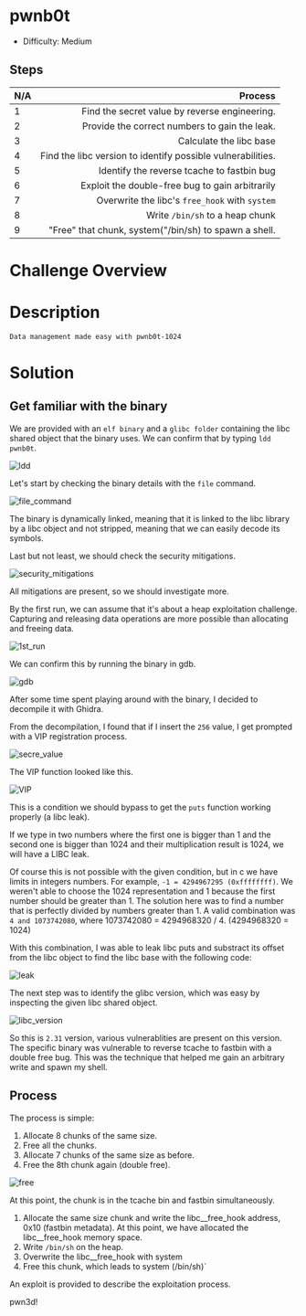 # pwnb0t


- Difficulty: Medium


## Steps
| N/A | Process
|-----------|-------:|
| 1 | Find the secret value by reverse engineering.|
| 2 | Provide the correct numbers to gain the leak.
| 3 | Calculate the libc base
| 4 |Find the libc version to identify possible vulnerabilities.|
| 5 | Identify the reverse tcache to fastbin bug
| 6 | Exploit the double-free bug to gain arbitrarily
| 7 | Overwrite the libc's `free_hook` with `system` |
| 8 | Write `/bin/sh` to a heap chunk |
| 9 |"Free" that chunk, system("/bin/sh) to spawn a shell. |


# Challenge Overview


# Description


```
Data management made easy with pwnb0t-1024
```


# Solution


## Get familiar with the binary


We are provided with an `elf binary` and a `glibc folder` containing the libc shared object that the binary uses. We can confirm that by typing `ldd pwnb0t`.


![ldd](images/ldd.png)


Let's start by checking the binary details with the `file` command.


![file_command](images/file.png)


The binary is dynamically linked, meaning that it is linked to the libc library by a libc object and not stripped, meaning that we can easily decode its symbols.


Last but not least, we should check the security mitigations.


![security_mitigations](images/checksec.png)


All mitigations are present, so we should investigate more.


By the first run, we can assume that it's about a heap exploitation challenge. Capturing and releasing data operations are more possible than allocating and freeing data.


![1st_run](images/binary.png)


We can confirm this by running the binary in gdb.


![gdb](images/heap.png)


After some time spent playing around with the binary, I decided to decompile it with Ghidra.


From the decompilation, I found that if I insert the `256` value, I get prompted with a VIP registration process.


![secre_value](images/secret_value.png)


The VIP function looked like this.


![VIP](images/VIP.png)


This is a condition we should bypass to get the `puts` function working properly (a libc leak).


If we type in two numbers where the first one is bigger than 1 and the second one is bigger than 1024 and their multiplication result is 1024, we will have a LIBC leak.


Of course this is not possible with the given condition, but in c we have limits in integers numbers. For example, `-1 = 4294967295 (0xffffffff)`. We weren't able to choose the 1024 representation and 1 because the first number should be greater than 1. The solution here was to find a number that is perfectly divided by numbers greater than 1. A valid combination was `4 and 1073742080`, where 1073742080 = 4294968320 / 4. (4294968320 = 1024)


With this combination, I was able to leak libc puts and substract its offset from the libc object to find the libc base with the following code:


![leak](images/leak.png)


The next step was to identify the glibc version, which was easy by inspecting the given libc shared object.


![libc_version](images/version.png)


So this is `2.31` version, various vulnerablities are present on this version. The specific binary was vulnerable to reverse tcache to fastbin with a double free bug. This was the technique that helped me gain an arbitrary write and spawn my shell.


## Process


The process is simple:


1. Allocate 8 chunks of the same size.
2. Free all the chunks.
3. Allocate 7 chunks of the same size as before.
4. Free the 8th chunk again (double free).


![free](images/fbtc.png)


At this point, the chunk is in the tcache bin and fastbin simultaneously.


1. Allocate the same size chunk and write the libc__free_hook address, 0x10 (fastbin metadata). At this point, we have allocated the libc__free_hook memory space.
2. Write `/bin/sh` on the heap.
3. Overwrite the libc__free_hook with system
4. Free this chunk, which leads to system (/bin/sh)`


An exploit is provided to describe the exploitation process.


pwn3d!






